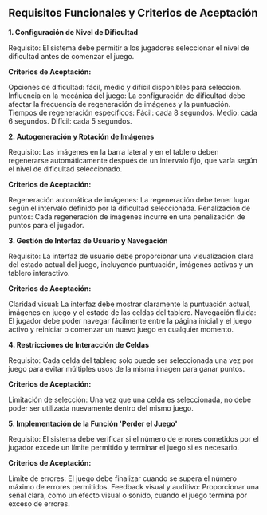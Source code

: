 ## Requisitos Funcionales y Criterios de Aceptación
**1. Configuración de Nivel de Dificultad**

Requisito: El sistema debe permitir a los jugadores seleccionar el nivel de dificultad antes de comenzar el juego.

**Criterios de Aceptación:**

Opciones de dificultad: fácil, medio y difícil disponibles para selección.
Influencia en la mecánica del juego: La configuración de dificultad debe afectar la frecuencia de regeneración de imágenes y la puntuación.
Tiempos de regeneración específicos:
Fácil: cada 8 segundos.
Medio: cada 6 segundos.
Difícil: cada 5 segundos.

**2. Autogeneración y Rotación de Imágenes**

Requisito: Las imágenes en la barra lateral y en el tablero deben regenerarse automáticamente después de un intervalo fijo, que varía según el nivel de dificultad seleccionado.

**Criterios de Aceptación:**

Regeneración automática de imágenes: La regeneración debe tener lugar según el intervalo definido por la dificultad seleccionada.
Penalización de puntos: Cada regeneración de imágenes incurre en una penalización de puntos para el jugador.

**3. Gestión de Interfaz de Usuario y Navegación**

Requisito: La interfaz de usuario debe proporcionar una visualización clara del estado actual del juego, incluyendo puntuación, imágenes activas y un tablero interactivo.

**Criterios de Aceptación:**

Claridad visual: La interfaz debe mostrar claramente la puntuación actual, imágenes en juego y el estado de las celdas del tablero.
Navegación fluida: El jugador debe poder navegar fácilmente entre la página inicial y el juego activo y reiniciar o comenzar un nuevo juego en cualquier momento.


**4. Restricciones de Interacción de Celdas**

Requisito: Cada celda del tablero solo puede ser seleccionada una vez por juego para evitar múltiples usos de la misma imagen para ganar puntos.

**Criterios de Aceptación:**

Limitación de selección: Una vez que una celda es seleccionada, no debe poder ser utilizada nuevamente dentro del mismo juego.

**5. Implementación de la Función 'Perder el Juego'**

Requisito: El sistema debe verificar si el número de errores cometidos por el jugador excede un límite permitido y terminar el juego si es necesario.

**Criterios de Aceptación:**

Límite de errores: El juego debe finalizar cuando se supera el número máximo de errores permitidos.
Feedback visual y auditivo: Proporcionar una señal clara, como un efecto visual o sonido, cuando el juego termina por exceso de errores.